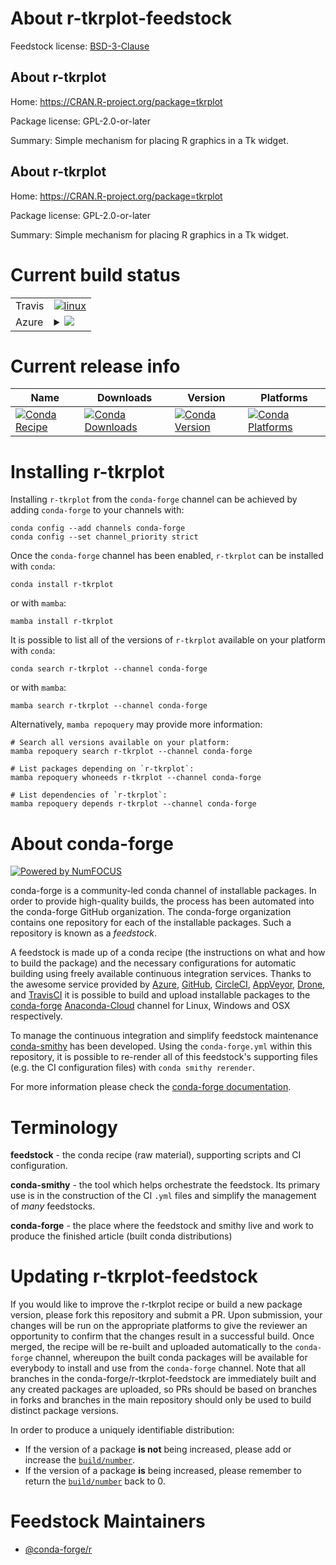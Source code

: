 About r-tkrplot-feedstock
=========================

Feedstock license: [BSD-3-Clause](https://github.com/conda-forge/r-tkrplot-feedstock/blob/main/LICENSE.txt)


About r-tkrplot
---------------

Home: https://CRAN.R-project.org/package=tkrplot

Package license: GPL-2.0-or-later

Summary: Simple mechanism for placing R graphics in a Tk widget.

About r-tkrplot
---------------

Home: https://CRAN.R-project.org/package=tkrplot

Package license: GPL-2.0-or-later

Summary: Simple mechanism for placing R graphics in a Tk widget.

Current build status
====================


<table><tr>
    <td>Travis</td>
    <td>
      <a href="https://app.travis-ci.com/conda-forge/r-tkrplot-feedstock">
        <img alt="linux" src="https://img.shields.io/travis/com/conda-forge/r-tkrplot-feedstock/main.svg?label=Linux">
      </a>
    </td>
  </tr>
    
  <tr>
    <td>Azure</td>
    <td>
      <details>
        <summary>
          <a href="https://dev.azure.com/conda-forge/feedstock-builds/_build/latest?definitionId=2536&branchName=main">
            <img src="https://dev.azure.com/conda-forge/feedstock-builds/_apis/build/status/r-tkrplot-feedstock?branchName=main">
          </a>
        </summary>
        <table>
          <thead><tr><th>Variant</th><th>Status</th></tr></thead>
          <tbody><tr>
              <td>linux_64_r_base4.2</td>
              <td>
                <a href="https://dev.azure.com/conda-forge/feedstock-builds/_build/latest?definitionId=2536&branchName=main">
                  <img src="https://dev.azure.com/conda-forge/feedstock-builds/_apis/build/status/r-tkrplot-feedstock?branchName=main&jobName=linux&configuration=linux%20linux_64_r_base4.2" alt="variant">
                </a>
              </td>
            </tr><tr>
              <td>linux_64_r_base4.3</td>
              <td>
                <a href="https://dev.azure.com/conda-forge/feedstock-builds/_build/latest?definitionId=2536&branchName=main">
                  <img src="https://dev.azure.com/conda-forge/feedstock-builds/_apis/build/status/r-tkrplot-feedstock?branchName=main&jobName=linux&configuration=linux%20linux_64_r_base4.3" alt="variant">
                </a>
              </td>
            </tr><tr>
              <td>linux_aarch64_r_base4.2</td>
              <td>
                <a href="https://dev.azure.com/conda-forge/feedstock-builds/_build/latest?definitionId=2536&branchName=main">
                  <img src="https://dev.azure.com/conda-forge/feedstock-builds/_apis/build/status/r-tkrplot-feedstock?branchName=main&jobName=linux&configuration=linux%20linux_aarch64_r_base4.2" alt="variant">
                </a>
              </td>
            </tr><tr>
              <td>linux_aarch64_r_base4.3</td>
              <td>
                <a href="https://dev.azure.com/conda-forge/feedstock-builds/_build/latest?definitionId=2536&branchName=main">
                  <img src="https://dev.azure.com/conda-forge/feedstock-builds/_apis/build/status/r-tkrplot-feedstock?branchName=main&jobName=linux&configuration=linux%20linux_aarch64_r_base4.3" alt="variant">
                </a>
              </td>
            </tr><tr>
              <td>linux_ppc64le_r_base4.2</td>
              <td>
                <a href="https://dev.azure.com/conda-forge/feedstock-builds/_build/latest?definitionId=2536&branchName=main">
                  <img src="https://dev.azure.com/conda-forge/feedstock-builds/_apis/build/status/r-tkrplot-feedstock?branchName=main&jobName=linux&configuration=linux%20linux_ppc64le_r_base4.2" alt="variant">
                </a>
              </td>
            </tr><tr>
              <td>linux_ppc64le_r_base4.3</td>
              <td>
                <a href="https://dev.azure.com/conda-forge/feedstock-builds/_build/latest?definitionId=2536&branchName=main">
                  <img src="https://dev.azure.com/conda-forge/feedstock-builds/_apis/build/status/r-tkrplot-feedstock?branchName=main&jobName=linux&configuration=linux%20linux_ppc64le_r_base4.3" alt="variant">
                </a>
              </td>
            </tr><tr>
              <td>osx_64_r_base4.3</td>
              <td>
                <a href="https://dev.azure.com/conda-forge/feedstock-builds/_build/latest?definitionId=2536&branchName=main">
                  <img src="https://dev.azure.com/conda-forge/feedstock-builds/_apis/build/status/r-tkrplot-feedstock?branchName=main&jobName=osx&configuration=osx%20osx_64_r_base4.3" alt="variant">
                </a>
              </td>
            </tr><tr>
              <td>win_64</td>
              <td>
                <a href="https://dev.azure.com/conda-forge/feedstock-builds/_build/latest?definitionId=2536&branchName=main">
                  <img src="https://dev.azure.com/conda-forge/feedstock-builds/_apis/build/status/r-tkrplot-feedstock?branchName=main&jobName=win&configuration=win%20win_64_" alt="variant">
                </a>
              </td>
            </tr>
          </tbody>
        </table>
      </details>
    </td>
  </tr>
</table>

Current release info
====================

| Name | Downloads | Version | Platforms |
| --- | --- | --- | --- |
| [![Conda Recipe](https://img.shields.io/badge/recipe-r--tkrplot-green.svg)](https://anaconda.org/conda-forge/r-tkrplot) | [![Conda Downloads](https://img.shields.io/conda/dn/conda-forge/r-tkrplot.svg)](https://anaconda.org/conda-forge/r-tkrplot) | [![Conda Version](https://img.shields.io/conda/vn/conda-forge/r-tkrplot.svg)](https://anaconda.org/conda-forge/r-tkrplot) | [![Conda Platforms](https://img.shields.io/conda/pn/conda-forge/r-tkrplot.svg)](https://anaconda.org/conda-forge/r-tkrplot) |

Installing r-tkrplot
====================

Installing `r-tkrplot` from the `conda-forge` channel can be achieved by adding `conda-forge` to your channels with:

```
conda config --add channels conda-forge
conda config --set channel_priority strict
```

Once the `conda-forge` channel has been enabled, `r-tkrplot` can be installed with `conda`:

```
conda install r-tkrplot
```

or with `mamba`:

```
mamba install r-tkrplot
```

It is possible to list all of the versions of `r-tkrplot` available on your platform with `conda`:

```
conda search r-tkrplot --channel conda-forge
```

or with `mamba`:

```
mamba search r-tkrplot --channel conda-forge
```

Alternatively, `mamba repoquery` may provide more information:

```
# Search all versions available on your platform:
mamba repoquery search r-tkrplot --channel conda-forge

# List packages depending on `r-tkrplot`:
mamba repoquery whoneeds r-tkrplot --channel conda-forge

# List dependencies of `r-tkrplot`:
mamba repoquery depends r-tkrplot --channel conda-forge
```


About conda-forge
=================

[![Powered by
NumFOCUS](https://img.shields.io/badge/powered%20by-NumFOCUS-orange.svg?style=flat&colorA=E1523D&colorB=007D8A)](https://numfocus.org)

conda-forge is a community-led conda channel of installable packages.
In order to provide high-quality builds, the process has been automated into the
conda-forge GitHub organization. The conda-forge organization contains one repository
for each of the installable packages. Such a repository is known as a *feedstock*.

A feedstock is made up of a conda recipe (the instructions on what and how to build
the package) and the necessary configurations for automatic building using freely
available continuous integration services. Thanks to the awesome service provided by
[Azure](https://azure.microsoft.com/en-us/services/devops/), [GitHub](https://github.com/),
[CircleCI](https://circleci.com/), [AppVeyor](https://www.appveyor.com/),
[Drone](https://cloud.drone.io/welcome), and [TravisCI](https://travis-ci.com/)
it is possible to build and upload installable packages to the
[conda-forge](https://anaconda.org/conda-forge) [Anaconda-Cloud](https://anaconda.org/)
channel for Linux, Windows and OSX respectively.

To manage the continuous integration and simplify feedstock maintenance
[conda-smithy](https://github.com/conda-forge/conda-smithy) has been developed.
Using the ``conda-forge.yml`` within this repository, it is possible to re-render all of
this feedstock's supporting files (e.g. the CI configuration files) with ``conda smithy rerender``.

For more information please check the [conda-forge documentation](https://conda-forge.org/docs/).

Terminology
===========

**feedstock** - the conda recipe (raw material), supporting scripts and CI configuration.

**conda-smithy** - the tool which helps orchestrate the feedstock.
                   Its primary use is in the construction of the CI ``.yml`` files
                   and simplify the management of *many* feedstocks.

**conda-forge** - the place where the feedstock and smithy live and work to
                  produce the finished article (built conda distributions)


Updating r-tkrplot-feedstock
============================

If you would like to improve the r-tkrplot recipe or build a new
package version, please fork this repository and submit a PR. Upon submission,
your changes will be run on the appropriate platforms to give the reviewer an
opportunity to confirm that the changes result in a successful build. Once
merged, the recipe will be re-built and uploaded automatically to the
`conda-forge` channel, whereupon the built conda packages will be available for
everybody to install and use from the `conda-forge` channel.
Note that all branches in the conda-forge/r-tkrplot-feedstock are
immediately built and any created packages are uploaded, so PRs should be based
on branches in forks and branches in the main repository should only be used to
build distinct package versions.

In order to produce a uniquely identifiable distribution:
 * If the version of a package **is not** being increased, please add or increase
   the [``build/number``](https://docs.conda.io/projects/conda-build/en/latest/resources/define-metadata.html#build-number-and-string).
 * If the version of a package **is** being increased, please remember to return
   the [``build/number``](https://docs.conda.io/projects/conda-build/en/latest/resources/define-metadata.html#build-number-and-string)
   back to 0.

Feedstock Maintainers
=====================

* [@conda-forge/r](https://github.com/conda-forge/r/)

